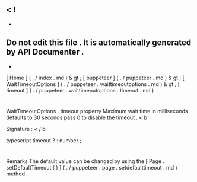 <
!
-
-
Do
not
edit
this
file
.
It
is
automatically
generated
by
API
Documenter
.
-
-
>
[
Home
]
(
.
/
index
.
md
)
&
gt
;
[
puppeteer
]
(
.
/
puppeteer
.
md
)
&
gt
;
[
WaitTimeoutOptions
]
(
.
/
puppeteer
.
waittimeoutoptions
.
md
)
&
gt
;
[
timeout
]
(
.
/
puppeteer
.
waittimeoutoptions
.
timeout
.
md
)
#
#
WaitTimeoutOptions
.
timeout
property
Maximum
wait
time
in
milliseconds
defaults
to
30
seconds
pass
0
to
disable
the
timeout
.
<
b
>
Signature
:
<
/
b
>
typescript
timeout
?
:
number
;
#
#
Remarks
The
default
value
can
be
changed
by
using
the
[
Page
.
setDefaultTimeout
(
)
]
(
.
/
puppeteer
.
page
.
setdefaulttimeout
.
md
)
method
.
